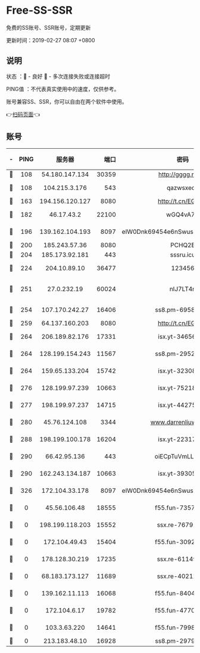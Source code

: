 # Free-SS-SSR

免费的SS账号、SSR账号，定期更新

更新时间：2019-02-27 08:07 +0800

## 说明

状态     ：🙂 - 良好 🙁 - 多次连接失败或连接超时

PING值   ：不代表真实使用中的速度，仅供参考。

账号兼容SS、SSR，你可以自由在两个软件中使用。

👉[扫码页面](https://liesauer.github.io/free-ss-ssr.github.io/)👈

## 账号

|-|PING|服务器|端口|密码|加密方式|区域|
|:----:|:----:|:-----:|-----:|:----:|:----:|:----:|
|🙂|108|54.180.147.134|30359|http://gggg.rocks|chacha20|KR|
|🙂|108|104.215.3.176|543|qazwsxedc|aes-256-gcm|JP|
|🙂|163|194.156.120.127|8080|http://t.cn/EGJIyrl|rc4-md5|RU|
|🙂|182|46.17.43.2|22100|wGQ4vA7D|aes-256-gcm|RU|
|🙂|196|139.162.104.193|8097|eIW0Dnk69454e6nSwuspv9DmS201tQ0D|aes-256-cfb|JP|
|🙂|200|185.243.57.36|8080|PCHQ2E|rc4-md5|US|
|🙂|204|185.173.92.181|443|sssru.icu|rc4-md5|RU|
|🙂|224|204.10.89.10|36477|123456|aes-256-cfb|US|
|🙂|251|27.0.232.19|60024|nIJ7LT4n|xchacha20-ietf-poly1305|HK|
|🙂|254|107.170.242.27|16406|ss8.pm-69587797|aes-256-cfb|US|
|🙂|259|64.137.160.203|8080|http://t.cn/EGJIyrl|rc4-md5|CA|
|🙂|264|206.189.82.176|17331|isx.yt-34656807|aes-256-cfb|SG|
|🙂|264|128.199.154.243|11567|ss8.pm-29529398|aes-256-cfb|SG|
|🙂|264|159.65.133.204|15742|isx.yt-32308322|aes-256-cfb|SG|
|🙂|276|128.199.97.239|10663|isx.yt-75218059|aes-256-cfb|SG|
|🙂|277|198.199.97.237|14715|isx.yt-44275898|aes-256-cfb|US|
|🙂|280|45.76.124.108|3344|www.darrenliuwei.com|aes-256-cfb|AU|
|🙂|288|198.199.100.178|16204|isx.yt-22317466|aes-256-cfb|US|
|🙂|290|66.42.95.136|443|oiECpTuVmLLxk4Ts|aes-256-cfb|US|
|🙂|290|162.243.134.187|10663|isx.yt-39305244|aes-256-cfb|US|
|🙂|326|172.104.33.178|8097|eIW0Dnk69454e6nSwuspv9DmS201tQ0D|aes-256-cfb|SG|
|🙁|0|45.56.106.48|18555|f55.fun-73571297|aes-256-cfb|US|
|🙁|0|198.199.118.203|15552|ssx.re-76791926|aes-256-cfb|US|
|🙁|0|172.104.49.43|15404|f55.fun-30923847|aes-256-cfb|SG|
|🙁|0|178.128.30.219|17235|ssx.re-61149569|aes-256-cfb|SG|
|🙁|0|68.183.173.127|11689|ssx.re-40212864|aes-256-cfb|US|
|🙁|0|139.162.11.113|16068|f55.fun-84043831|aes-256-cfb|SG|
|🙁|0|172.104.6.17|19782|f55.fun-47700700|aes-256-cfb|US|
|🙁|0|103.3.63.220|14641|f55.fun-79984823|aes-256-cfb|SG|
|🙁|0|213.183.48.10|16928|ss8.pm-29798325|rc4-md5|RU|
